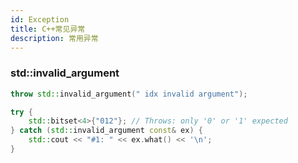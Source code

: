 ```yaml
---
id: Exception
title: C++常见异常
description: 常用异常
---
```


### std::invalid_argument

```cpp
throw std::invalid_argument(" idx invalid argument");
```

```cpp
try {
    std::bitset<4>{"012"}; // Throws: only '0' or '1' expected
} catch (std::invalid_argument const& ex) {
    std::cout << "#1: " << ex.what() << '\n';
}
```


